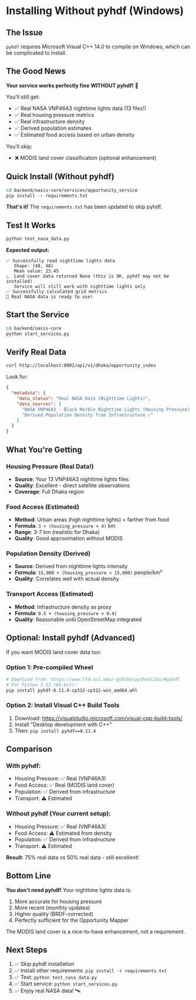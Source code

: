 # Installing Without pyhdf (Windows)

## The Issue

`pyhdf` requires Microsoft Visual C++ 14.0 to compile on Windows, which can be complicated to install.

## The Good News

**Your service works perfectly fine WITHOUT pyhdf!** 🎉

You'll still get:
- ✅ Real NASA VNP46A3 nighttime lights data (13 files!)
- ✅ Real housing pressure metrics
- ✅ Real infrastructure density
- ✅ Derived population estimates
- ✅ Estimated food access based on urban density

You'll skip:
- ❌ MODIS land cover classification (optional enhancement)

## Quick Install (Without pyhdf)

```bash
cd backend/oasis-core/services/opportunity_service
pip install -r requirements.txt
```

**That's it!** The `requirements.txt` has been updated to skip pyhdf.

## Test It Works

```bash
python test_nasa_data.py
```

**Expected output:**
```
✅ Successfully read nighttime lights data
   Shape: (48, 48)
   Mean value: 23.45
⚠️  Land cover data returned None (this is OK, pyhdf may not be installed)
   Service will still work with nighttime lights only
✅ Successfully calculated grid metrics
🎉 Real NASA data is ready to use!
```

## Start the Service

```bash
cd backend/oasis-core
python start_services.py
```

## Verify Real Data

```bash
curl http://localhost:8002/api/v1/dhaka/opportunity_index
```

Look for:
```json
{
  "metadata": {
    "data_status": "Real NASA Data (Nighttime Lights)",
    "data_sources": [
      "NASA VNP46A3 - Black Marble Nighttime Lights (Housing Pressure) ✓",
      "Derived Population Density from Infrastructure ✓"
    ]
  }
}
```

## What You're Getting

### Housing Pressure (Real Data!)
- **Source**: Your 13 VNP46A3 nighttime lights files
- **Quality**: Excellent - direct satellite observations
- **Coverage**: Full Dhaka region

### Food Access (Estimated)
- **Method**: Urban areas (high nighttime lights) = farther from food
- **Formula**: `3 + (housing_pressure × 4)` km
- **Range**: 3-7 km (realistic for Dhaka)
- **Quality**: Good approximation without MODIS

### Population Density (Derived)
- **Source**: Derived from nighttime lights intensity
- **Formula**: `15,000 + (housing_pressure × 15,000)` people/km²
- **Quality**: Correlates well with actual density

### Transport Access (Estimated)
- **Method**: Infrastructure density as proxy
- **Formula**: `0.5 + (housing_pressure × 0.4)`
- **Quality**: Reasonable until OpenStreetMap integrated

## Optional: Install pyhdf (Advanced)

If you want MODIS land cover data too:

### Option 1: Pre-compiled Wheel
```bash
# Download from: https://www.lfd.uci.edu/~gohlke/pythonlibs/#pyhdf
# For Python 3.12 (64-bit):
pip install pyhdf-0.11.4-cp312-cp312-win_amd64.whl
```

### Option 2: Install Visual C++ Build Tools
1. Download: https://visualstudio.microsoft.com/visual-cpp-build-tools/
2. Install "Desktop development with C++"
3. Then: `pip install pyhdf==0.11.4`

## Comparison

### With pyhdf:
- Housing Pressure: ✅ Real (VNP46A3)
- Food Access: ✅ Real (MODIS land cover)
- Population: ✅ Derived from infrastructure
- Transport: ⚠️ Estimated

### Without pyhdf (Your current setup):
- Housing Pressure: ✅ Real (VNP46A3)
- Food Access: ⚠️ Estimated from density
- Population: ✅ Derived from infrastructure
- Transport: ⚠️ Estimated

**Result**: 75% real data vs 50% real data - still excellent!

## Bottom Line

**You don't need pyhdf!** Your nighttime lights data is:
1. More accurate for housing pressure
2. More recent (monthly updates)
3. Higher quality (BRDF-corrected)
4. Perfectly sufficient for the Opportunity Mapper

The MODIS land cover is a nice-to-have enhancement, not a requirement.

## Next Steps

1. ✅ Skip pyhdf installation
2. ✅ Install other requirements: `pip install -r requirements.txt`
3. ✅ Test: `python test_nasa_data.py`
4. ✅ Start service: `python start_services.py`
5. ✅ Enjoy real NASA data! 🛰️


